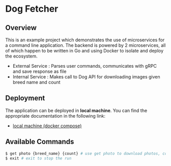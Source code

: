 # Dog Fetcher

## Overview

This is an example project which demonstrates the use of microservices for a command line application. The backend is
powered by 2 microservices, all of which happen to be written in Go and using Docker
to isolate and deploy the ecosystem.

* External Service : Parses user commands, communicates with gRPC and save response as file
* Internal Service : Makes call to Dog API for downloading images given breed name and count

## Deployment

The application can be deployed in **local machine**. You can find the appropriate documentation in the following link:

* [local machine (docker compose)](./docs/localhost.md)

## Available Commands

```bash
$ get photo {breed_name} {count} # use get photo to download photos, count is optional and default is 1
$ exit # exit to stop the run
```
